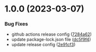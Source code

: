 # 1.0.0 (2023-03-07)

### Bug Fixes

* github actions release config ([7284a62](https://github.com/dylannnn/ngx-multi-keywords-highlighter/commit/7284a629231ab67e786822e5e5089021cc7c8a9b))
* update package-lock.json file ([dc5f9f4](https://github.com/dylannnn/ngx-multi-keywords-highlighter/commit/dc5f9f4f5f31b0c24bf0b3cd6a8f01f383c41e38))
* update release config ([2e91cf3](https://github.com/dylannnn/ngx-multi-keywords-highlighter/commit/2e91cf3ed37d357c724a0dc46951424c592782e1))
